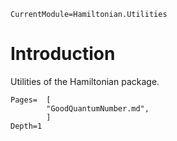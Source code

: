 ```@meta
CurrentModule=Hamiltonian.Utilities
```

# Introduction

Utilities of the Hamiltonian package.

```@contents
Pages=  [
        "GoodQuantumNumber.md",
        ]
Depth=1
```
